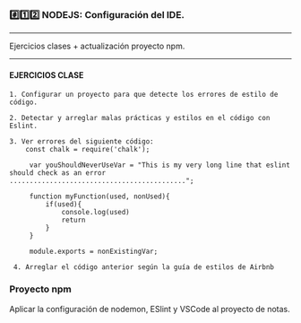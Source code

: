 ### #️⃣1️⃣2️⃣ NODEJS: Configuración del IDE.

---

Ejercicios clases + actualización proyecto npm.


---


#### EJERCICIOS CLASE 
    1. Configurar un proyecto para que detecte los errores de estilo de código.
    
    2. Detectar y arreglar malas prácticas y estilos en el código con Eslint.
    
    3. Ver errores del siguiente código:
        const chalk = require('chalk');
    
         var youShouldNeverUseVar = "This is my very long line that eslint should check as an error ............................................";

         function myFunction(used, nonUsed){
             if(used){
                 console.log(used)
                 return
             }
         }

         module.exports = nonExistingVar;
     
     4. Arreglar el código anterior según la guía de estilos de Airbnb

### Proyecto npm 
   
   Aplicar la configuración de nodemon, ESlint y VSCode al proyecto de notas.

